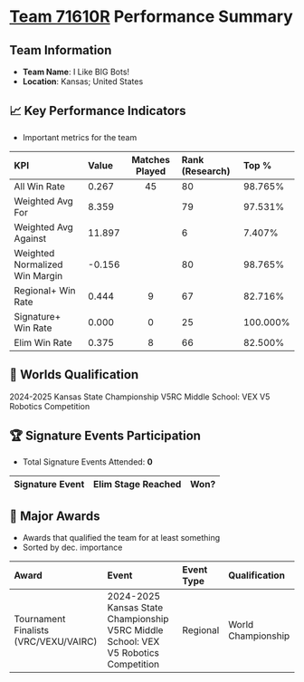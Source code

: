 # [Team 71610R](https://https://www.robotevents.com/teams/V5RC/71610R) Performance Summary

##  Team Information
- **Team Name**: I Like BIG Bots!
- **Location**: Kansas; United States

## 📈 Key Performance Indicators
- Important metrics for the team

| KPI | Value | Matches Played | Rank (Research) | Top % |
|:---|:-----|:--------------:|:----|:-----|
| All Win Rate | 0.267 | 45 | 80 | 98.765% |
| Weighted Avg For | 8.359 |  | 79 | 97.531% |
| Weighted Avg Against | 11.897 |  | 6 | 7.407% |
| Weighted Normalized Win Margin | -0.156 |  | 80 | 98.765% |
| Regional+ Win Rate | 0.444 | 9 | 67 | 82.716% |
| Signature+ Win Rate | 0.000 | 0 | 25 | 100.000% |
| Elim Win Rate | 0.375 | 8 | 66 | 82.500% |


## 🎯 Worlds Qualification
2024-2025 Kansas State Championship V5RC Middle School: VEX V5 Robotics Competition

## 🏆 Signature Events Participation
- Total Signature Events Attended: **0**

| Signature Event | Elim Stage Reached | Won? |
|:----------------|:-------------------|:----|


## 🥇 Major Awards
- Awards that qualified the team for at least something
- Sorted by dec. importance

| Award | Event | Event Type | Qualification |
|:------|:------|:-----------|:--------------|
| Tournament Finalists (VRC/VEXU/VAIRC) | 2024-2025 Kansas State Championship V5RC Middle School: VEX V5 Robotics Competition | Regional | World Championship |

